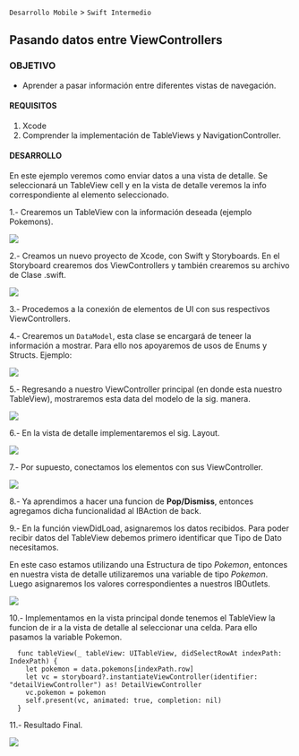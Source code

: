 
`Desarrollo Mobile` > `Swift Intermedio` 

## Pasando datos entre ViewControllers

### OBJETIVO

- Aprender a pasar información entre diferentes vistas de navegación.

#### REQUISITOS

1. Xcode
2. Comprender la implementación de TableViews y NavigationController.

#### DESARROLLO

En este ejemplo veremos como enviar datos a una vista de detalle. Se seleccionará un TableView cell y en la vista de detalle veremos la info correspondiente al elemento seleccionado.

1.- Crearemos un TableView con la información deseada (ejemplo Pokemons).

![](0.png)

2.- Creamos un nuevo proyecto de Xcode, con Swift y Storyboards. En el Storyboard crearemos dos ViewControllers y también crearemos su archivo de Clase .swift.

![](1.png)

3.- Procedemos a la conexión de elementos de UI con sus respectivos ViewControllers.

4.- Crearemos un `DataModel`, esta clase se encargará de teneer la información a mostrar.
Para ello nos apoyaremos de usos de Enums y Structs. Ejemplo:

![](2.png)

5.- Regresando a nuestro ViewController principal (en donde esta nuestro TableView), mostraremos esta data del modelo de la sig. manera.

![](3.png)

6.- En la vista de detalle implementaremos el sig. Layout. 

![](4.png)

7.- Por supuesto, conectamos los elementos con sus ViewController.

![](5.png)

8.- Ya aprendimos a hacer una funcion de **Pop/Dismiss**, entonces agregamos dicha funcionalidad al IBAction de back.

9.- En la función viewDidLoad, asignaremos los datos recibidos. Para poder recibir datos del TableView debemos primero identificar que Tipo de Dato necesitamos.

En este caso estamos utilizando una Estructura de tipo *Pokemon*, entonces en nuestra vista de detalle utilizaremos una variable de tipo *Pokemon*. Luego asignaremos los valores correspondientes a nuestros IBOutlets.

![](6.png)

10.- Implementamos en la vista principal donde tenemos el TableView la funcion de ir a la vista de detalle al seleccionar una celda. Para ello pasamos la variable Pokemon.

```
  func tableView(_ tableView: UITableView, didSelectRowAt indexPath: IndexPath) {
    let pokemon = data.pokemons[indexPath.row]
    let vc = storyboard?.instantiateViewController(identifier: "detailViewController") as! DetailViewController
    vc.pokemon = pokemon
    self.present(vc, animated: true, completion: nil)
  }
```

11.- Resultado Final.

![](1.gif)










